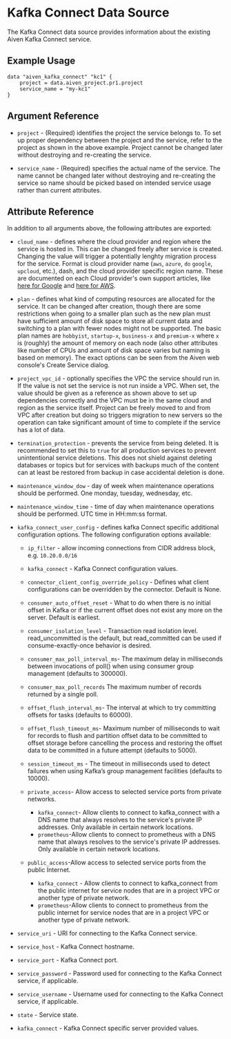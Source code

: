 # Kafka Connect Data Source

The Kafka Connect data source provides information about the existing Aiven Kafka Connect service.

## Example Usage

```hcl
data "aiven_kafka_connect" "kc1" {
    project = data.aiven_project.pr1.project
    service_name = "my-kc1"
}
```

## Argument Reference

* `project` - (Required) identifies the project the service belongs to. To set up proper dependency
between the project and the service, refer to the project as shown in the above example.
Project cannot be changed later without destroying and re-creating the service.

* `service_name` - (Required) specifies the actual name of the service. The name cannot be changed
later without destroying and re-creating the service so name should be picked based on
intended service usage rather than current attributes.

## Attribute Reference

In addition to all arguments above, the following attributes are exported:

* `cloud_name` - defines where the cloud provider and region where the service is hosted
in. This can be changed freely after service is created. Changing the value will trigger
a potentially lenghty migration process for the service. Format is cloud provider name
(`aws`, `azure`, `do` `google`, `upcloud`, etc.), dash, and the cloud provider
specific region name. These are documented on each Cloud provider's own support articles,
like [here for Google](https://cloud.google.com/compute/docs/regions-zones/) and
[here for AWS](https://docs.aws.amazon.com/AmazonRDS/latest/UserGuide/Concepts.RegionsAndAvailabilityZones.html).

* `plan` - defines what kind of computing resources are allocated for the service. It can
be changed after creation, though there are some restrictions when going to a smaller
plan such as the new plan must have sufficient amount of disk space to store all current
data and switching to a plan with fewer nodes might not be supported. The basic plan
names are `hobbyist`, `startup-x`, `business-x` and `premium-x` where `x` is
(roughly) the amount of memory on each node (also other attributes like number of CPUs
and amount of disk space varies but naming is based on memory). The exact options can be
seen from the Aiven web console's Create Service dialog.

* `project_vpc_id` - optionally specifies the VPC the service should run in. If the value
is not set the service is not run inside a VPC. When set, the value should be given as a
reference as shown above to set up dependencies correctly and the VPC must be in the same
cloud and region as the service itself. Project can be freely moved to and from VPC after
creation but doing so triggers migration to new servers so the operation can take
significant amount of time to complete if the service has a lot of data.

* `termination_protection` - prevents the service from being deleted. It is recommended to
set this to `true` for all production services to prevent unintentional service
deletions. This does not shield against deleting databases or topics but for services
with backups much of the content can at least be restored from backup in case accidental
deletion is done.

* `maintenance_window_dow` - day of week when maintenance operations should be performed. 
One monday, tuesday, wednesday, etc.

* `maintenance_window_time` - time of day when maintenance operations should be performed. 
UTC time in HH:mm:ss format.

* `kafka_connect_user_config` - defines kafka Connect specific additional configuration options. 
The following configuration options available:
    * `ip_filter` - allow incoming connections from CIDR address block, e.g. `10.20.0.0/16`
    * `kafka_connect` - Kafka Connect configuration values.
    * `connector_client_config_override_policy` - Defines what client configurations can be 
    overridden by the connector. Default is None.
    * `consumer_auto_offset_reset` - What to do when there is no initial offset in Kafka or 
    if the current offset does not exist any more on the server. Default is earliest.
    * `consumer_isolation_level` - Transaction read isolation level. read_uncommitted is 
    the default, but read_committed can be used if consume-exactly-once behavior is desired.                                                        
    * `consumer_max_poll_interval_ms`- The maximum delay in milliseconds between invocations 
    of poll() when using consumer group management (defaults to 300000).
    * `consumer_max_poll_records` The maximum number of records returned by a single poll.
    * `offset_flush_interval_ms`- The interval at which to try committing offsets for tasks 
    (defaults to 60000).
    * `offset_flush_timeout_ms`- Maximum number of milliseconds to wait for records to flush 
    and partition offset data to be committed to offset storage before cancelling the process and restoring 
    the offset data to be committed in a future attempt (defaults to 5000).
    * `session_timeout_ms` - The timeout in milliseconds used to detect failures when using Kafka’s 
    group management facilities (defaults to 10000).
    
    * `private_access`- Allow access to selected service ports from private networks.
        * `kafka_connect`-  Allow clients to connect to kafka_connect with a DNS name that 
         always resolves to the service's private IP addresses. Only available in certain network locations.
        * `prometheus`-Allow clients to connect to prometheus with a DNS name that always resolves to 
         the service's private IP addresses. Only available in certain network locations.
      
    * `public_access`-Allow access to selected service ports from the public Internet.
        * `kafka_connect` - Allow clients to connect to kafka_connect from the public internet for 
        service nodes that are in a project VPC or another type of private network.
        * `prometheus`-Allow clients to connect to prometheus from the public internet for service 
        nodes that are in a project VPC or another type of private network.

* `service_uri` - URI for connecting to the Kafka Connect service.

* `service_host` - Kafka Connect hostname.

* `service_port` - Kafka Connect port.

* `service_password` - Password used for connecting to the Kafka Connect service, if applicable.

* `service_username` - Username used for connecting to the Kafka Connect service, if applicable.

* `state` - Service state.

* `kafka_connect` - Kafka Connect specific server provided values.